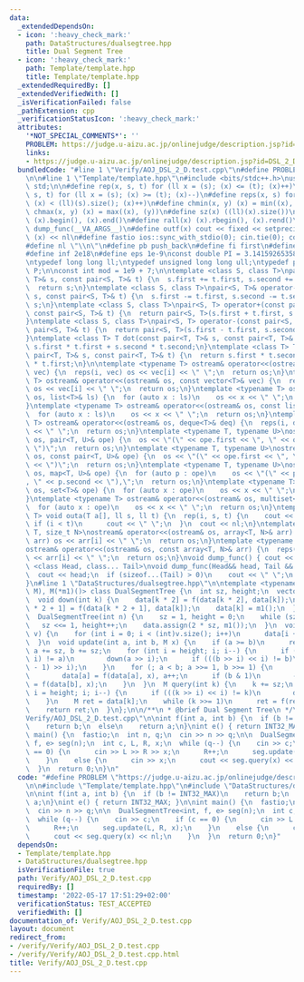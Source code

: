 ```yaml
---
data:
  _extendedDependsOn:
  - icon: ':heavy_check_mark:'
    path: DataStructures/dualsegtree.hpp
    title: Dual Segment Tree
  - icon: ':heavy_check_mark:'
    path: Template/template.hpp
    title: Template/template.hpp
  _extendedRequiredBy: []
  _extendedVerifiedWith: []
  _isVerificationFailed: false
  _pathExtension: cpp
  _verificationStatusIcon: ':heavy_check_mark:'
  attributes:
    '*NOT_SPECIAL_COMMENTS*': ''
    PROBLEM: https://judge.u-aizu.ac.jp/onlinejudge/description.jsp?id=DSL_2_D
    links:
    - https://judge.u-aizu.ac.jp/onlinejudge/description.jsp?id=DSL_2_D
  bundledCode: "#line 1 \"Verify/AOJ_DSL_2_D.test.cpp\"\n#define PROBLEM \"https://judge.u-aizu.ac.jp/onlinejudge/description.jsp?id=DSL_2_D\"\
    \n\n#line 1 \"Template/template.hpp\"\n#include <bits/stdc++.h>\nusing namespace\
    \ std;\n\n#define rep(x, s, t) for (ll x = (s); (x) <= (t); (x)++)\n#define per(x,\
    \ s, t) for (ll x = (s); (x) >= (t); (x)--)\n#define reps(x, s) for (ll x = 0;\
    \ (x) < (ll)(s).size(); (x)++)\n#define chmin(x, y) (x) = min((x), (y))\n#define\
    \ chmax(x, y) (x) = max((x), (y))\n#define sz(x) ((ll)(x).size())\n#define all(x)\
    \ (x).begin(), (x).end()\n#define rall(x) (x).rbegin(), (x).rend()\n#define outl(...)\
    \ dump_func(__VA_ARGS__)\n#define outf(x) cout << fixed << setprecision(16) <<\
    \ (x) << nl\n#define fastio ios::sync_with_stdio(0); cin.tie(0); cout.tie(0)\n\
    #define nl \"\\n\"\n#define pb push_back\n#define fi first\n#define se second\n\
    #define inf 2e18\n#define eps 1e-9\nconst double PI = 3.1415926535897932384626433;\n\
    \ntypedef long long ll;\ntypedef unsigned long long ull;\ntypedef pair<ll, ll>\
    \ P;\n\nconst int mod = 1e9 + 7;\n\ntemplate <class S, class T>\npair<S, T>& operator+=(pair<S,\
    \ T>& s, const pair<S, T>& t) {\n  s.first += t.first, s.second += t.second;\n\
    \  return s;\n}\ntemplate <class S, class T>\npair<S, T>& operator-=(pair<S, T>&\
    \ s, const pair<S, T>& t) {\n  s.first -= t.first, s.second -= t.second;\n  return\
    \ s;\n}\ntemplate <class S, class T>\npair<S, T> operator+(const pair<S, T>& s,\
    \ const pair<S, T>& t) {\n  return pair<S, T>(s.first + t.first, s.second + t.second);\n\
    }\ntemplate <class S, class T>\npair<S, T> operator-(const pair<S, T>& s, const\
    \ pair<S, T>& t) {\n  return pair<S, T>(s.first - t.first, s.second - t.second);\n\
    }\ntemplate <class T> T dot(const pair<T, T>& s, const pair<T, T>& t) {\n  return\
    \ s.first * t.first + s.second * t.second;\n}\ntemplate <class T> T cross(const\
    \ pair<T, T>& s, const pair<T, T>& t) {\n  return s.first * t.second - s.second\
    \ * t.first;\n}\n\ntemplate <typename T> ostream& operator<<(ostream& os, vector<T>&\
    \ vec) {\n  reps(i, vec) os << vec[i] << \" \";\n  return os;\n}\ntemplate <typename\
    \ T> ostream& operator<<(ostream& os, const vector<T>& vec) {\n  reps(i, vec)\
    \ os << vec[i] << \" \";\n  return os;\n}\ntemplate <typename T> ostream& operator<<(ostream&\
    \ os, list<T>& ls) {\n  for (auto x : ls)\n    os << x << \" \";\n  return os;\n\
    }\ntemplate <typename T> ostream& operator<<(ostream& os, const list<T>& ls) {\n\
    \  for (auto x : ls)\n    os << x << \" \";\n  return os;\n}\ntemplate <typename\
    \ T> ostream& operator<<(ostream& os, deque<T>& deq) {\n  reps(i, deq) os << deq[i]\
    \ << \" \";\n  return os;\n}\ntemplate <typename T, typename U>\nostream& operator<<(ostream&\
    \ os, pair<T, U>& ope) {\n  os << \"(\" << ope.first << \", \" << ope.second <<\
    \ \")\";\n  return os;\n}\ntemplate <typename T, typename U>\nostream& operator<<(ostream&\
    \ os, const pair<T, U>& ope) {\n  os << \"(\" << ope.first << \", \" << ope.second\
    \ << \")\";\n  return os;\n}\ntemplate <typename T, typename U>\nostream& operator<<(ostream&\
    \ os, map<T, U>& ope) {\n  for (auto p : ope)\n    os << \"(\" << p.first << \"\
    , \" << p.second << \"),\";\n  return os;\n}\ntemplate <typename T> ostream& operator<<(ostream&\
    \ os, set<T>& ope) {\n  for (auto x : ope)\n    os << x << \" \";\n  return os;\n\
    }\ntemplate <typename T> ostream& operator<<(ostream& os, multiset<T>& ope) {\n\
    \  for (auto x : ope)\n    os << x << \" \";\n  return os;\n}\ntemplate <typename\
    \ T> void outa(T a[], ll s, ll t) {\n  rep(i, s, t) {\n    cout << a[i];\n   \
    \ if (i < t)\n      cout << \" \";\n  }\n  cout << nl;\n}\ntemplate <typename\
    \ T, size_t N>\nostream& operator<<(ostream& os, array<T, N>& arr) {\n  reps(i,\
    \ arr) os << arr[i] << \" \";\n  return os;\n}\ntemplate <typename T, size_t N>\n\
    ostream& operator<<(ostream& os, const array<T, N>& arr) {\n  reps(i, arr) os\
    \ << arr[i] << \" \";\n  return os;\n}\nvoid dump_func() { cout << nl; }\ntemplate\
    \ <class Head, class... Tail>\nvoid dump_func(Head&& head, Tail &&...tail) {\n\
    \  cout << head;\n  if (sizeof...(Tail) > 0)\n    cout << \" \";\n  dump_func(std::move(tail)...);\n\
    }\n#line 1 \"DataStructures/dualsegtree.hpp\"\n\ntemplate <typename M, M(*f)(M,\
    \ M), M(*m1)()> class DualSegmentTree {\n  int sz, height;\n  vector<M> data;\n\
    \  void down(int k) {\n    data[k * 2] = f(data[k * 2], data[k]);\n    data[k\
    \ * 2 + 1] = f(data[k * 2 + 1], data[k]);\n    data[k] = m1();\n  }\n\npublic:\n\
    \  DualSegmentTree(int n) {\n    sz = 1, height = 0;\n    while (sz < n)\n   \
    \   sz <<= 1, height++;\n    data.assign(2 * sz, m1());\n  }\n  void run(vector<M>&\
    \ v) {\n    for (int i = 0; i < (int)v.size(); i++)\n      data[i + sz] = v[i];\n\
    \  }\n  void update(int a, int b, M x) {\n    if (a >= b)\n      return;\n   \
    \ a += sz, b += sz;\n    for (int i = height; i; i--) {\n      if (((a >> i) <<\
    \ i) != a)\n        down(a >> i);\n      if (((b >> i) << i) != b)\n        down((b\
    \ - 1) >> i);\n    }\n    for (; a < b; a >>= 1, b >>= 1) {\n      if (a & 1)\n\
    \        data[a] = f(data[a], x), a++;\n      if (b & 1)\n        --b, data[b]\
    \ = f(data[b], x);\n    }\n  }\n  M query(int k) {\n    k += sz;\n    for (int\
    \ i = height; i; i--) {\n      if (((k >> i) << i) != k)\n        down(k >> i);\n\
    \    }\n    M ret = data[k];\n    while (k >>= 1)\n      ret = f(ret, data[k]);\n\
    \    return ret;\n  }\n};\n\n/**\n * @brief Dual Segment Tree\n */\n#line 5 \"\
    Verify/AOJ_DSL_2_D.test.cpp\"\n\nint f(int a, int b) {\n  if (b != INT32_MAX)\n\
    \    return b;\n  else\n    return a;\n}\nint e() { return INT32_MAX; }\n\nint\
    \ main() {\n  fastio;\n  int n, q;\n  cin >> n >> q;\n\n  DualSegmentTree<int,\
    \ f, e> seg(n);\n  int c, L, R, x;\n  while (q--) {\n    cin >> c;\n    if (c\
    \ == 0) {\n      cin >> L >> R >> x;\n      R++;\n      seg.update(L, R, x);\n\
    \    }\n    else {\n      cin >> x;\n      cout << seg.query(x) << nl;\n    }\n\
    \  }\n  return 0;\n}\n"
  code: "#define PROBLEM \"https://judge.u-aizu.ac.jp/onlinejudge/description.jsp?id=DSL_2_D\"\
    \n\n#include \"Template/template.hpp\"\n#include \"DataStructures/dualsegtree.hpp\"\
    \n\nint f(int a, int b) {\n  if (b != INT32_MAX)\n    return b;\n  else\n    return\
    \ a;\n}\nint e() { return INT32_MAX; }\n\nint main() {\n  fastio;\n  int n, q;\n\
    \  cin >> n >> q;\n\n  DualSegmentTree<int, f, e> seg(n);\n  int c, L, R, x;\n\
    \  while (q--) {\n    cin >> c;\n    if (c == 0) {\n      cin >> L >> R >> x;\n\
    \      R++;\n      seg.update(L, R, x);\n    }\n    else {\n      cin >> x;\n\
    \      cout << seg.query(x) << nl;\n    }\n  }\n  return 0;\n}"
  dependsOn:
  - Template/template.hpp
  - DataStructures/dualsegtree.hpp
  isVerificationFile: true
  path: Verify/AOJ_DSL_2_D.test.cpp
  requiredBy: []
  timestamp: '2022-05-17 17:51:29+02:00'
  verificationStatus: TEST_ACCEPTED
  verifiedWith: []
documentation_of: Verify/AOJ_DSL_2_D.test.cpp
layout: document
redirect_from:
- /verify/Verify/AOJ_DSL_2_D.test.cpp
- /verify/Verify/AOJ_DSL_2_D.test.cpp.html
title: Verify/AOJ_DSL_2_D.test.cpp
---
```


